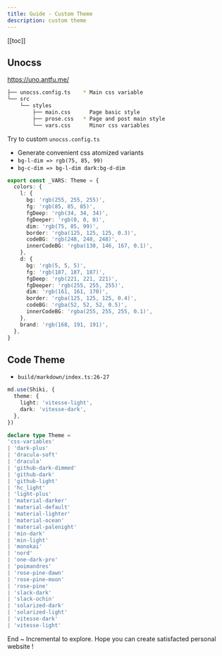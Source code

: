 ```yaml
---
title: Guide - Custom Theme
description: custom theme
---
```


[[toc]]

## Unocss

https://uno.antfu.me/

```sh
├── unocss.config.ts    * Main css variable
└── src
    └── styles
        ├── main.css      Page basic style
        ├── prose.css   * Page and post main style
        └── vars.css      Minor css variables
```

Try to custom `unocss.config.ts`
- Generate convenient css atomized variants
- `bg-l-dim => rgb(75, 85, 99)`
- `bg-c-dim => bg-l-dim dark:bg-d-dim`

```ts
export const _VARS: Theme = {
  colors: {
    l: {
      bg: 'rgb(255, 255, 255)',
      fg: 'rgb(85, 85, 85)',
      fgDeep: 'rgb(34, 34, 34)',
      fgDeeper: 'rgb(0, 0, 0)',
      dim: 'rgb(75, 85, 99)',
      border: 'rgba(125, 125, 125, 0.3)',
      codeBG: 'rgb(248, 248, 248)',
      innerCodeBG: 'rgba(130, 146, 167, 0.1)',
    },
    d: {
      bg: 'rgb(5, 5, 5)',
      fg: 'rgb(187, 187, 187)',
      fgDeep: 'rgb(221, 221, 221)',
      fgDeeper: 'rgb(255, 255, 255)',
      dim: 'rgb(161, 161, 170)',
      border: 'rgba(125, 125, 125, 0.4)',
      codeBG: 'rgba(52, 52, 52, 0.5)',
      innerCodeBG: 'rgba(255, 255, 255, 0.1)',
    },
    brand: 'rgb(168, 191, 191)',
  },
}
```

## Code Theme

- `build/markdown/index.ts:26-27`

```ts
md.use(Shiki, {
  theme: {
    light: 'vitesse-light',
    dark: 'vitesse-dark',
  },
})
```

```ts
declare type Theme =
'css-variables'
| 'dark-plus'
| 'dracula-soft'
| 'dracula'
| 'github-dark-dimmed'
| 'github-dark'
| 'github-light'
| 'hc_light'
| 'light-plus'
| 'material-darker'
| 'material-default'
| 'material-lighter'
| 'material-ocean'
| 'material-palenight'
| 'min-dark'
| 'min-light'
| 'monokai'
| 'nord'
| 'one-dark-pro'
| 'poimandres'
| 'rose-pine-dawn'
| 'rose-pine-moon'
| 'rose-pine'
| 'slack-dark'
| 'slack-ochin'
| 'solarized-dark'
| 'solarized-light'
| 'vitesse-dark'
| 'vitesse-light'
```

End ~ Incremental to explore. Hope you can create satisfacted personal website !
